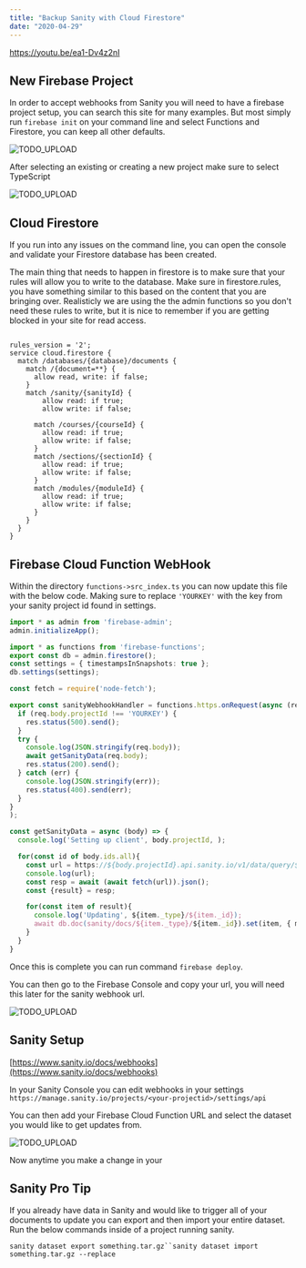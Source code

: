 ```yaml
---
title: "Backup Sanity with Cloud Firestore"
date: "2020-04-29"
---
```


https://youtu.be/ea1-Dv4z2nI

## New Firebase Project

In order to accept webhooks from Sanity you will need to have a firebase project setup, you can search this site for many examples. But most simply run `firebase init` on your command line and select Functions and Firestore, you can keep all other defaults.

![TODO_UPLOAD](https://res.cloudinary.com/ajonp/image/upload/f_auto,q_auto/ajonp-ajonp-com/uploads/ocpm7ygcvj8ttwmrvmme.png)

After selecting an existing or creating a new project make sure to select TypeScript

![TODO_UPLOAD](https://res.cloudinary.com/ajonp/image/upload/f_auto,q_auto/ajonp-ajonp-com/uploads/ghyvspk2skertrbksufv.png)

## Cloud Firestore

If you run into any issues on the command line, you can open the console and validate your Firestore database has been created.

The main thing that needs to happen in firestore is to make sure that your rules will allow you to write to the database. Make sure in firestore.rules, you have something similar to this based on the content that you are bringing over. Realisticly we are using the the admin functions so you don't need these rules to write, but it is nice to remember if you are getting blocked in your site for read access.

```

rules_version = '2';
service cloud.firestore {
  match /databases/{database}/documents {
    match /{document=**} {
      allow read, write: if false;
    }
    match /sanity/{sanityId} {
        allow read: if true;
        allow write: if false;

      match /courses/{courseId} {
        allow read: if true;
        allow write: if false;
      }
      match /sections/{sectionId} {
        allow read: if true;
        allow write: if false;
      }
      match /modules/{moduleId} {
        allow read: if true;
        allow write: if false;
      }
    }
  }
}
```

## Firebase Cloud Function WebHook

Within the directory `functions->src_index.ts` you can now update this file with the below code. Making sure to replace `'YOURKEY'` with the key from your sanity project id found in settings.

```ts
import * as admin from 'firebase-admin';
admin.initializeApp();

import * as functions from 'firebase-functions';
export const db = admin.firestore();
const settings = { timestampsInSnapshots: true };
db.settings(settings);

const fetch = require('node-fetch');

export const sanityWebhookHandler = functions.https.onRequest(async (req, res) => {
  if (req.body.projectId !== 'YOURKEY') {
    res.status(500).send();
  }
  try {
    console.log(JSON.stringify(req.body));
    await getSanityData(req.body);
    res.status(200).send();
  } catch (err) {
    console.log(JSON.stringify(err));
    res.status(400).send(err);
  }
}
);

const getSanityData = async (body) => {
  console.log('Setting up client', body.projectId, );

  for(const id of body.ids.all){
    const url = https://${body.projectId}.api.sanity.io/v1/data/query/${body.dataset}?query=*[_id%20==%20$id]&$id=%22${id}%22;
    console.log(url);
    const resp = await (await fetch(url)).json();
    const {result} = resp;

    for(const item of result){
      console.log('Updating', ${item._type}/${item._id});
      await db.doc(sanity/docs/${item._type}/${item._id}).set(item, { merge: true });
    }
  }
}
```

Once this is complete you can run command `firebase deploy`.

You can then go to the Firebase Console and copy your url, you will need this later for the sanity webhook url.

![TODO_UPLOAD](https://res.cloudinary.com/ajonp/image/upload/f_auto,q_auto/ajonp-ajonp-com/uploads/b7flanuxebtvvqy6fnbd.png)

## Sanity Setup

[https://www.sanity.io/docs/webhooks](https://www.sanity.io/docs/webhooks)

In your Sanity Console you can edit webhooks in your settings `https://manage.sanity.io/projects/<your-projectid>/settings/api`

You can then add your Firebase Cloud Function URL and select the dataset you would like to get updates from.

![TODO_UPLOAD](https://res.cloudinary.com/ajonp/image/upload/f_auto,q_auto/ajonp-ajonp-com/uploads/dbdcaxyft3rby2kttzij.png)

Now anytime you make a change in your

## Sanity Pro Tip

If you already have data in Sanity and would like to trigger all of your documents to update you can export and then import your entire dataset. Run the below commands inside of a project running sanity.

`sanity dataset export something.tar.gz``sanity dataset import something.tar.gz --replace`

